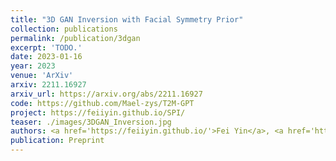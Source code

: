 ```yaml
---
title: "3D GAN Inversion with Facial Symmetry Prior"
collection: publications
permalink: /publication/3dgan
excerpt: 'TODO.'
date: 2023-01-16
year: 2023
venue: 'ArXiv'
arxiv: 2211.16927
arxiv_url: https://arxiv.org/abs/2211.16927
code: https://github.com/Mael-zys/T2M-GPT
project: https://feiiyin.github.io/SPI/
teaser: ./images/3DGAN_Inversion.jpg
authors: <a href='https://feiiyin.github.io/'>Fei Yin</a>, <a href='https://yzhang2016.github.io/'>Yong Zhang</a>, <a href='https://xuanwangvc.github.io/'>Xuan Wang</a>, Tengfei Wang, <a href='https://xiaoyu258.github.io/'>Xiaoyu Li</a>, Yuan Gong, <a href='https://sites.google.com/site/yanbofan0124/'>Yanbo Fan</a>, <b>Xiaodong Cun</b>, Ying Shan, Cengiz Oztireli, Yujiu Yang
publication: Preprint
---
```


<!-- This paper is about the number 3. The number 4 is left for future work. -->

<!-- [Download paper here](http://academicpages.github.io/files/paper3.pdf) -->
